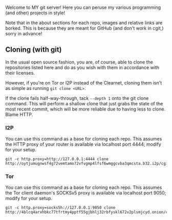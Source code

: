 Welcome to MY git server! Here you can peruse my various programming (and other)
projects in style!

Note that in the about sections for each repo, images and relative links are
borked. This is because they are meant for GitHub (and don't work in cgit,)
sorry in advance!

## Cloning (with git)

In the usual open source fashion, you are, of course, able to clone the
repositories listed here and do as you wish with them in accordance with their
licenses.

However, if you're on Tor or I2P instead of the Clearnet, cloning them isn't as
simple as running `git clone <URL>`.

If the clone fails half-way-through, tack `--depth 1` onto the git clone
command. This will perform a shallow clone that just grabs the state of the most
recent commit, which will be more reliable due to having less to clone. Blame
HTTP.

### I2P

You can use this command as a base for cloning each repo. This assumes the HTTP
proxy of your router is available via localhost port 4444; modify for your
setup.

```
git -c http.proxy=http://127.0.0.1:4444 clone http://oytjumugnwsf4g72vemtamo72vfvgmp4lfsf6wmggcvba3qmcsta.b32.i2p/cgit/<repository>
```

### Tor

You can use this command as a base for cloning each repo. This assumes the Tor
client daemon's SOCKSv5 proxy is available via localhost port 9050; modify for
your setup.

```
git -c http.proxy=socks5h://127.0.0.1:9050 clone http://4blcq4arxhbkc77tfrtmy4pptf55gjbhlj32rbfyskl672v2plsmjcyd.onion/cgit/<repository>
```
